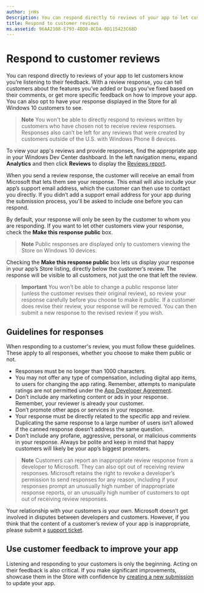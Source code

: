 ```yaml
---
author: jnHs
Description: You can respond directly to reviews of your app to let customers know you’re listening to their feedback.
title: Respond to customer reviews
ms.assetid: 96AA2108-E793-4DD0-8CDA-0D115423C68D
---
```


# Respond to customer reviews


You can respond directly to reviews of your app to let customers know you’re listening to their feedback. With a review response, you can tell customers about the features you’ve added or bugs you’ve fixed based on their comments, or get more specific feedback on how to improve your app. You can also opt to have your response displayed in the Store for all Windows 10 customers to see.

> **Note**  You won't be able to directly respond to reviews written by customers who have chosen not to receive review responses. Responses also can’t be left for any reviews that were created by customers outside of the U.S. with Windows Phone 8 devices.

To view your app's reviews and provide responses, find the appropriate app in your Windows Dev Center dashboard. In the left navigation menu, expand **Analytics** and then click **Reviews** to display the [Reviews report](reviews-report.md).

When you send a review response, the customer will receive an email from Microsoft that lets them see your response. This email will also include your app’s support email address, which the customer can then use to contact you directly. If you didn’t add a support email address for your app during the submission process, you'll be asked to include one before you can respond.

By default, your response will only be seen by the customer to whom you are responding. If you want to let other customers view your response, check the **Make this response public** box.

> **Note**   Public responses are displayed only to customers viewing the Store on Windows 10 devices.

Checking the **Make this response public** box lets us display your response in your app’s Store listing, directly below the customer’s review. The response will be visible to all customers, not just the one that left the review.

> **Important**  You won’t be able to change a public response later (unless the customer revises their original review), so review your response carefully before you choose to make it public. If a customer does revise their review, your response will be removed. You can then submit a new response to the revised review if you wish.

## Guidelines for responses


When responding to a customer's review, you must follow these guidelines. These apply to all responses, whether you choose to make them public or not.

-   Responses must be no longer than 1000 characters.
-   You may not offer any type of compensation, including digital app items, to users for changing the app rating. Remember, attempts to manipulate ratings are not permitted under the [App Developer Agreement](https://msdn.microsoft.com/library/windows/apps/hh694058).
-   Don’t include any marketing content or ads in your response. Remember, your reviewer is already your customer.
-   Don’t promote other apps or services in your response.
-   Your response must be directly related to the specific app and review. Duplicating the same response to a large number of users isn’t allowed if the canned response doesn’t address the same question.
-   Don’t include any profane, aggressive, personal, or malicious comments in your response. Always be polite and keep in mind that happy customers will likely be your app’s biggest promoters.

> **Note**  Customers can report an inappropriate review response from a developer to Microsoft. They can also opt out of receiving review responses.
Microsoft retains the right to revoke a developer’s permission to send responses for any reason, including if your responses prompt an unusually high number of inappropriate response reports, or an unusually high number of customers to opt out of receiving review responses.

Your relationship with your customers is your own. Microsoft doesn’t get involved in disputes between developers and customers. However, if you think that the content of a customer’s review of your app is inappropriate, please submit a [support ticket](http://go.microsoft.com/fwlink/p/?LinkID=401178).

## Use customer feedback to improve your app


Listening and responding to your customers is only the beginning. Acting on their feedback is also critical. If you make significant improvements, showcase them in the Store with confidence by [creating a new submission](app-submissions.md) to update your app.


<!--HONumber=Jun16_HO3-->


